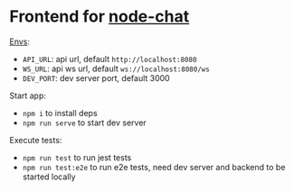 # Frontend for [node-chat](https://github.com/yxxr1/node-chat)

[Envs](src/shared/config/common.ts):
- `API_URL`: api url, default `http://localhost:8080`
- `WS_URL`: api ws url, default `ws://localhost:8080/ws`
- `DEV_PORT`: dev server port, default 3000

Start app:
- `npm i` to install deps
- `npm run serve` to start dev server

Execute tests:
- `npm run test` to run jest tests
- `npm run test:e2e` to run e2e tests, need dev server and backend to be started locally
